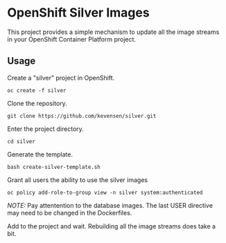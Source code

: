 # OpenShift Silver Images
This project provides a simple mechanism to update all the image streams in your OpenShift Container Platform project.

## Usage
Create a "silver" project in OpenShift.
```terminal
oc create -f silver
```
Clone the repository.
```terminal
git clone https://github.com/kevensen/silver.git
```
Enter the project directory.
```terminal
cd silver
```
Generate the template.
```terminal
bash create-silver-template.sh
```
Grant all users the ability to use the silver images
```terminal
oc policy add-role-to-group view -n silver system:authenticated
```

*NOTE:* Pay attentention to the database images.  The last USER directive may need to be changed in the Dockerfiles.

Add to the project and wait.  Rebuilding all the image streams does take a bit.
